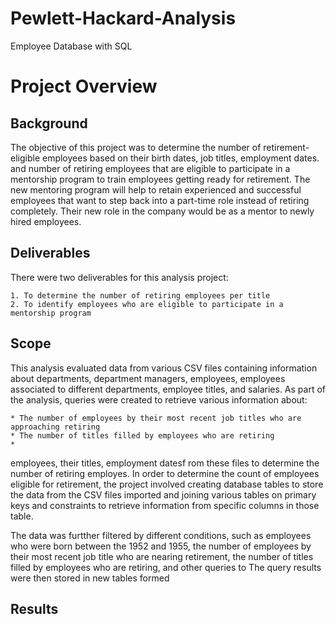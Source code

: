 # Pewlett-Hackard-Analysis
Employee Database with SQL

# Project Overview


## Background
The objective of this project was to determine the number of retirement-eligible employees based on their birth dates, job titles, employment dates. and number of retiring employees that are eligible to participate in a mentorship program to train employees getting ready for retirement. The new mentoring program will help to retain experienced and successful employees that want to step back into a part-time role instead of retiring completely. Their new role in the company would be as a mentor to newly hired employees.

## Deliverables
There were two deliverables for this analysis project:

    1. To determine the number of retiring employees per title
    2. To identify employees who are eligible to participate in a mentorship program

## Scope
This analysis evaluated data from various CSV files containing information about departments, department managers, employees, employees associated to different departments, employee titles, and salaries. As part of the analysis, queries were created to retrieve various information about:
    
    * The number of employees by their most recent job titles who are approaching retiring
    * The number of titles filled by employees who are retiring
    * 

employees, their titles, employment datesf rom these files to determine the number of retiring employes. In order to determine the count of employees eligible for retirement, the project involved creating database tables to store the data from the CSV files imported and joining various tables on primary keys and constraints to retrieve information from specific columns in those table.

The data was furtther filtered by different conditions, such as employees who were born between the 1952 and 1955, the number of employees by their most recent job title who are nearing retirement, the number of titles filled by employees who are retiring, and other queries to  The query results were then stored in new tables formed 

## Results
